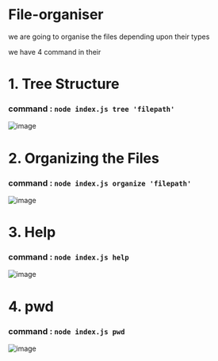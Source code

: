 # File-organiser
we are going to organise the files depending upon their types 


we have 4 command in their 


<h1>1. Tree Structure</h1> 
   
   <h3> command : <code>node index.js tree 'filepath'</code> </h3>
  
  ![image](https://user-images.githubusercontent.com/55507908/133430069-32fb2b1e-02d2-4a76-be5f-545a503c3c59.png)

<h1>2. Organizing the Files</h1>

  <h3> command : <code>node index.js organize 'filepath'</code></h3>
  
![image](https://user-images.githubusercontent.com/55507908/133430445-667e74e2-cdef-4e9d-ac0c-9f5e577700bf.png)

<h1>3. Help</h1>
    <h3> command : <code>node index.js help</code></h3>
  
       
![image](https://user-images.githubusercontent.com/55507908/133430592-ca6ef300-cb01-4caf-9b1c-a77472e5caf2.png)

<h1>4. pwd</h1>

   <h3> command : <code>node index.js pwd </code></h3>
 
![image](https://user-images.githubusercontent.com/55507908/133430523-3c3212f8-4637-4f0e-b44b-55c58a5f6a3c.png)




  
